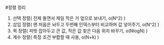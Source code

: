 #정렬 정리

1. 선택 정렬( 전체 돌면서 제일 작은 거 앞으로 보내기, o(N^2) )
2. 삽입 정렬( 맨 처음은 놔두고 두번째 인덱스부터 비교하며 값 넣어주기, o(N^2) )
3. 퀵 정렬( 피벗 잡아두고 큰 값, 작은 값 찾은 다음 위치 바꾸기, o(NlogN) )
4. 계수 정렬( 특정 조건 부합할 때 사용, o(N+k) )


